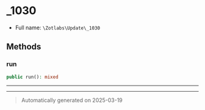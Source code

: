
# _1030





* Full name: `\Zotlabs\Update\_1030`




## Methods


### run



```php
public run(): mixed
```












***


***
> Automatically generated on 2025-03-19
